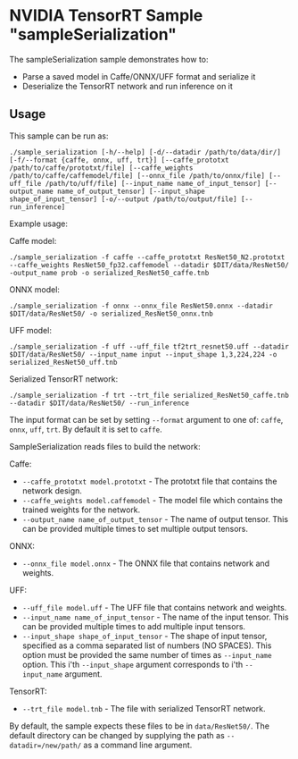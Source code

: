 # NVIDIA TensorRT Sample "sampleSerialization"

The sampleSerialization sample demonstrates how to:
- Parse a saved model in Caffe/ONNX/UFF format and serialize it
- Deserialize the TensorRT network and run inference on it

## Usage

This sample can be run as:

    ./sample_serialization [-h/--help] [-d/--datadir /path/to/data/dir/] [-f/--format {caffe, onnx, uff, trt}] [--caffe_prototxt /path/to/caffe/prototxt/file] [--caffe_weights /path/to/caffe/caffemodel/file] [--onnx_file /path/to/onnx/file] [--uff_file /path/to/uff/file] [--input_name name_of_input_tensor] [--output_name name_of_output_tensor] [--input_shape shape_of_input_tensor] [-o/--output /path/to/output/file] [--run_inference]

Example usage:

Caffe model:

    ./sample_serialization -f caffe --caffe_prototxt ResNet50_N2.prototxt --caffe_weights ResNet50_fp32.caffemodel --datadir $DIT/data/ResNet50/ -output_name prob -o serialized_ResNet50_caffe.tnb

ONNX model:

    ./sample_serialization -f onnx --onnx_file ResNet50.onnx --datadir $DIT/data/ResNet50/ -o serialized_ResNet50_onnx.tnb

UFF model:

    ./sample_serialization -f uff --uff_file tf2trt_resnet50.uff --datadir $DIT/data/ResNet50/ --input_name input --input_shape 1,3,224,224 -o serialized_ResNet50_uff.tnb

Serialized TensorRT network:

    ./sample_serialization -f trt --trt_file serialized_ResNet50_caffe.tnb --datadir $DIT/data/ResNet50/ --run_inference

The input format can be set by setting `--format` argument to one of: `caffe`, `onnx`, `uff`, `trt`.
By default it is set to `caffe`.

SampleSerialization reads files to build the network:

Caffe:
* `--caffe_prototxt model.prototxt` - The prototxt file that contains the network design.
* `--caffe_weights model.caffemodel` - The model file which contains the trained weights for the network.
* `--output_name name_of_output_tensor` - The name of output tensor. This can be provided multiple times to set multiple output tensors.

ONNX:
* `--onnx_file model.onnx` - The ONNX file that contains network and weights.

UFF:
* `--uff_file model.uff` - The UFF file that contains network and weights.
* `--input_name name_of_input_tensor` - The name of the input tensor. This can be provided multiple times to add multiple input tensors.
* `--input_shape shape_of_input_tensor` - The shape of input tensor, specified as a comma separated list of numbers (NO SPACES). This option must be provided the same number of times as `--input_name` option. This i'th `--input_shape` argument corresponds to i'th `--input_name` argument.

TensorRT:
* `--trt_file model.tnb` - The file with serialized TensorRT network.


By default, the sample expects these files to be in `data/ResNet50/`.
The default directory can be changed by supplying the path as
`--datadir=/new/path/` as a command line argument.
